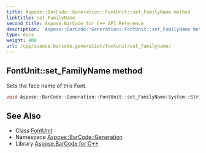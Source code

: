 ```yaml
---
title: Aspose::BarCode::Generation::FontUnit::set_FamilyName method
linktitle: set_FamilyName
second_title: Aspose.BarCode for C++ API Reference
description: 'Aspose::BarCode::Generation::FontUnit::set_FamilyName method. Sets the face name of this Font in C++.'
type: docs
weight: 400
url: /cpp/aspose.barcode.generation/fontunit/set_familyname/
---
```

## FontUnit::set_FamilyName method


Sets the face name of this Font.

```cpp
void Aspose::BarCode::Generation::FontUnit::set_FamilyName(System::String value)
```

## See Also

* Class [FontUnit](../)
* Namespace [Aspose::BarCode::Generation](../../)
* Library [Aspose.BarCode for C++](../../../)
